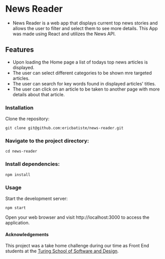 # News Reader

- News Reader is a web app that displays current top news stories and allows the user to filter and select them to see more details. This App was made using React and utilizes the News API. 

## Features

- Upon loading the Home page a list of todays top news articles is displayed.
- The user can select different categories to be shown mre targeted articles.
- The user can search for key words found in displayed articles' titles.
- The user can click on an article to be taken to another page with more details about that article.

### Installation

Clone the repository:

`git clone git@github.com:ericbatiste/news-reader.git`

### Navigate to the project directory:

`cd news-reader`

### Install dependencies:

`npm install`

### Usage

Start the development server:

`npm start`

Open your web browser and visit http://localhost:3000 to access the application.

#### Acknowledgements

This project was a take home challenge during our time as Front End students at the [Turing School of Software and Design](https://turing.edu/).
